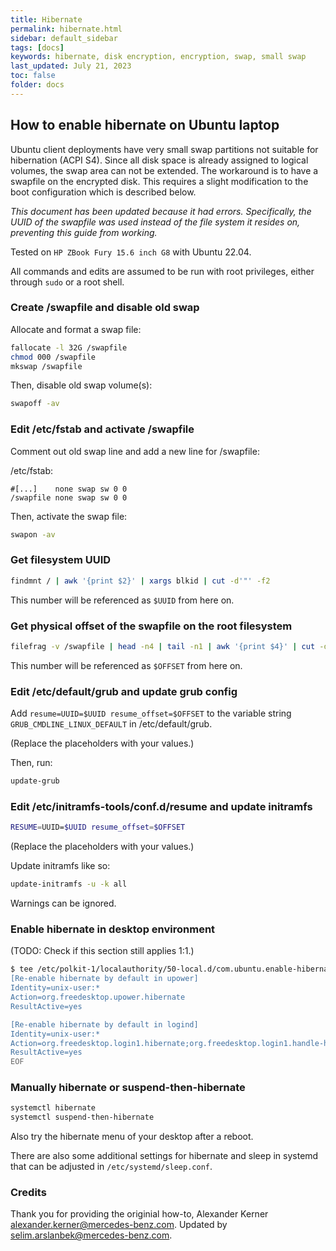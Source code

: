```yaml
---
title: Hibernate
permalink: hibernate.html
sidebar: default_sidebar
tags: [docs]
keywords: hibernate, disk encryption, encryption, swap, small swap
last_updated: July 21, 2023
toc: false
folder: docs
---
```


## How to enable hibernate on Ubuntu laptop

Ubuntu client deployments have very small swap partitions not suitable
for hibernation (ACPI S4).  Since all disk space is already assigned
to logical volumes, the swap area can not be extended.  The workaround
is to have a swapfile on the encrypted disk. This requires a slight
modification to the boot configuration which is described below.

_This document has been updated because it had errors. Specifically, the
UUID of the swapfile was used instead of the file system it resides on,
preventing this guide from working._

Tested on `HP ZBook Fury 15.6 inch G8` with Ubuntu 22.04.

All commands and edits are assumed to be run with root privileges,
either through `sudo` or a root shell.

### Create /swapfile and disable old swap

Allocate and format a swap file:

```bash
fallocate -l 32G /swapfile
chmod 000 /swapfile
mkswap /swapfile
```

Then, disable old swap volume(s):

```bash
swapoff -av
```

### Edit /etc/fstab and activate /swapfile

Comment out old swap line and add a new line for /swapfile:

/etc/fstab:
```
#[...]    none swap sw 0 0
/swapfile none swap sw 0 0
```

Then, activate the swap file:

```bash
swapon -av
```

### Get filesystem UUID

```bash
findmnt / | awk '{print $2}' | xargs blkid | cut -d'"' -f2
```

This number will be referenced as `$UUID` from here on.

### Get physical offset of the swapfile on the root filesystem

```bash
filefrag -v /swapfile | head -n4 | tail -n1 | awk '{print $4}' | cut -d. -f1
```

This number will be referenced as `$OFFSET` from here on.

### Edit /etc/default/grub and update grub config

Add `resume=UUID=$UUID resume_offset=$OFFSET` to the variable string
`GRUB_CMDLINE_LINUX_DEFAULT` in /etc/default/grub.

(Replace the placeholders with your values.)

Then, run:

```bash
update-grub
```

### Edit /etc/initramfs-tools/conf.d/resume and update initramfs


```bash
RESUME=UUID=$UUID resume_offset=$OFFSET
```

(Replace the placeholders with your values.)

Update initramfs like so:

```bash
update-initramfs -u -k all
```

Warnings can be ignored.

### Enable hibernate in desktop environment

(TODO: Check if this section still applies 1:1.)

```bash
$ tee /etc/polkit-1/localauthority/50-local.d/com.ubuntu.enable-hibernate.pkla >/dev/null << EOF
[Re-enable hibernate by default in upower]
Identity=unix-user:*
Action=org.freedesktop.upower.hibernate
ResultActive=yes

[Re-enable hibernate by default in logind]
Identity=unix-user:*
Action=org.freedesktop.login1.hibernate;org.freedesktop.login1.handle-hibernate-key;org.freedesktop.login1;org.freedesktop.login1.hibernate-multiple-sessions;org.freedesktop.login1.hibernate-ignore-inhibit
ResultActive=yes
EOF
```

### Manually hibernate or suspend-then-hibernate

```bash
systemctl hibernate
systemctl suspend-then-hibernate
```

Also try the hibernate menu of your desktop after a reboot.

There are also some additional settings for hibernate and sleep in
systemd that can be adjusted in `/etc/systemd/sleep.conf`.

### Credits

Thank you for providing the originial how-to, Alexander Kerner <alexander.kerner@mercedes-benz.com>.
Updated by <selim.arslanbek@mercedes-benz.com>.
